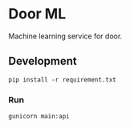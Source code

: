 # Door ML

Machine learning service for door.


## Development

```
pip install -r requirement.txt
```


### Run

```
gunicorn main:api
```
